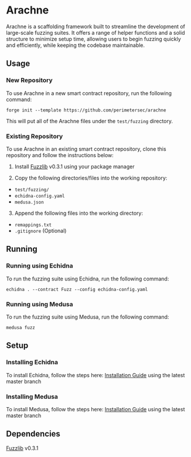 # Arachne

Arachne is a scaffolding framework built to streamline the development of large-scale fuzzing suites. It offers a range of helper functions and a solid structure to minimize setup time, allowing users to begin fuzzing quickly and efficiently, while keeping the codebase maintainable.

## Usage

### New Repository
To use Arachne in a new smart contract repository, run the following command:

```
forge init --template https://github.com/perimetersec/arachne
```

This will put all of the Arachne files under the `test/fuzzing` directory.

### Existing Repository
To use Arachne in an existing smart contract repository, clone this repository and follow the instructions below:

1. Install [Fuzzlib](https://github.com/perimetersec/fuzzlib) v0.3.1 using your package manager

2. Copy the following directories/files into the working repository:
- `test/fuzzing/`
- `echidna-config.yaml`
- `medusa.json`

3. Append the following files into the working directory:
- `remappings.txt`
- `.gitignore` (Optional)

## Running

### Running using Echidna
To run the fuzzing suite using Echidna, run the following command:
```
echidna . --contract Fuzz --config echidna-config.yaml
```

### Running using Medusa
To run the fuzzing suite using Medusa, run the following command:
```
medusa fuzz
```

## Setup

### Installing Echidna
To install Echidna, follow the steps here: [Installation Guide](https://github.com/crytic/echidna#installation) using the latest master branch

### Installing Medusa
To install Medusa, follow the steps here: [Installation Guide](https://github.com/crytic/medusa/blob/master/docs/src/getting_started/installation.md) using the latest master branch

## Dependencies

[Fuzzlib](https://github.com/perimetersec/fuzzlib) v0.3.1
